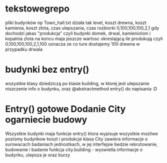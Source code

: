 # tekstowegrepo

pliki budynków np
Town_hall.txt działa tak
level, koszt drewna, koszt kamienia, koszt złota, czas ulepszania, czas rozbiorki
0,100,100,100,2,1
gdy dochodzi jakas "produkcja" czyli budynki domek, drwal, kamieniolom i kopalnia zlota na koncu maja jeszcze wartosc okreslającą ile produkują czyli
0,100,100,100,2,1,100 oznacza ze co ture dostajemy 100 drewna w przypadku drwala



# budynki bez entry()
wszystkie klasy dziedziczą po klasie building, w ktorej jest ulepszanie niszczenie info o budynku, oraz @abstractmethod entry() do napisania :D

# Entry() gotowe Dodanie City ogarniecie budowy
Wszystkie budynki maja funkcje entry() ktora wypisuje wszystkie mozliwe poziomy budynkow koszt i produkcje
klasa City zawiera informacje o surowacach badaniach jednostkach, w jej interfejsie bedzie rekrutowanie, budowanie i badanie
funkcja city.building - wyswietla informacje o budynku, ulepsza je oraz burzy
